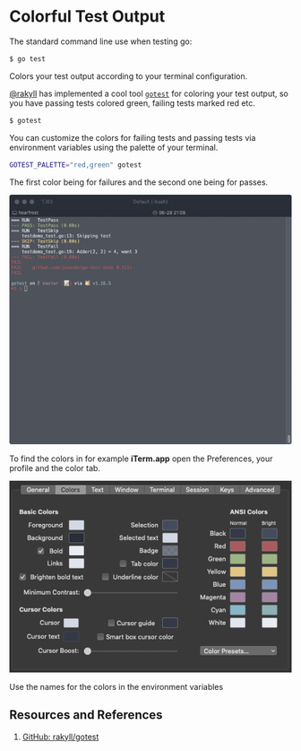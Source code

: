 # Colorful Test Output

The standard command line use when testing go:

```bash
$ go test
```

Colors your test output according to your terminal configuration.

[@rakyll](https://github.com/rakyll) has implemented a cool tool [`gotest`][gotest] for coloring your test output, so you have passing tests colored green, failing tests marked red etc.

```bash
$ gotest
```

You can customize the colors for failing tests and passing tests via environment variables using the palette of your terminal.

```bash
GOTEST_PALETTE="red,green" gotest
```

The first color being for failures and the second one being for passes.

![Colorful terminal test output](testrun.png)

To find the colors in for example **iTerm.app** open the Preferences, your profile and the color tab.

![iTerm preferences](iterm.png)

Use the names for the colors in the environment variables

## Resources and References

1. [GitHub: rakyll/gotest][gotest]

[gotest]: https://github.com/rakyll/gotest
